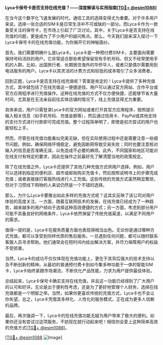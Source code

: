 **Lyca卡保号卡是否支持在线充值？——深度解读与实用指南[[TG💪+ @esim1088](https://t.me/s/esim1088)]**

在当今这个数字化飞速发展的时代，通信工具的选择变得尤为重要。对于许多用户来说，选择一张合适的SIM卡是日常生活中不可或缺的一部分。而Lyca卡作为一款备受关注的保号卡，在市场上引起了广泛讨论。其中，关于Lyca卡是否支持在线充值的问题，更是成为了不少用户的疑问焦点。那么，今天我们就来深入探讨一下Lyca卡保号卡的在线充值功能，为你揭开它的神秘面纱。

首先，我们需要明确什么是Lyca卡。Lyca卡是一种预付费SIM卡，主要面向需要保持号码活跃的用户。它非常适合那些希望保留现有手机号码、但又不经常使用手机的人群。比如，出国旅行者、长期居住海外的华侨华人，或者只是偶尔需要用到电话服务的用户。Lyca卡以其灵活的计费方式和较低的成本吸引了众多消费者。

回到正题，Lyca卡是否支持在线充值呢？答案是肯定的！Lyca卡提供了多种充值方式，其中就包括了在线充值这一便捷途径。用户可以通过官方网站、合作平台或官方应用程序进行充值操作。这种在线充值的方式不仅方便快捷，还能够节省大量时间，尤其是在无法亲自前往实体店铺的情况下，线上充值显得尤为重要。

具体来说，用户只需登录Lyca卡的官方网站或者打开其官方应用程序，按照提示输入相关信息（如手机号码、充值金额等），然后通过信用卡、PayPal或其他支持的支付方式进行付款即可完成充值。整个过程简单明了，即使是初次尝试的用户也能轻松上手。

然而，尽管在线充值功能看似完美无缺，但在实际使用过程中还是需要注意一些细节问题。例如，确保网络环境稳定，避免因断网导致交易失败；同时也要注意核对输入的信息是否准确无误，以免造成不必要的麻烦。此外，不同国家和地区可能对在线支付有特定的要求，因此在操作之前最好先了解清楚当地的政策规定。

除了在线充值之外，Lyca卡还提供了其他几种充值方式供用户选择。例如，用户可以选择到指定的便利店、超市或邮局购买充值卡，然后按照说明书上的步骤完成充值；或者直接拨打客服热线进行人工充值。这些传统的充值方式虽然稍显繁琐，但对于习惯线下购物的人来说仍然是一个不错的选择。

那么，为什么Lyca卡要推出如此多样的充值方式呢？这其实反映了该公司对用户体验的高度关注。一方面，随着互联网技术的发展，在线充值已经成为了一种趋势，越来越多的用户倾向于选择这种高效便捷的方式；另一方面，考虑到部分用户可能不具备良好的网络条件，Lyca卡依然保留了传统充值渠道，以满足不同用户的需求。

值得一提的是，Lyca卡在服务质量方面也表现得相当出色。无论你是通过哪种方式充值，都可以享受到同样优质的售后服务。一旦遇到任何问题，都可以随时联系客服人员寻求帮助。他们通常会在短时间内给出解决方案，并尽力保障用户的权益不受损害。

当然，Lyca卡的成功不仅仅体现在充值功能上，更在于其背后强大的技术支持以及不断创新的精神。从最初的普通预付费卡到如今集多种功能于一体的智能SIM卡，Lyca卡始终紧跟市场潮流，不断优化产品性能，力求为用户提供最佳体验。

总结起来，Lyca卡保号卡确实支持在线充值，并且这一功能已经得到了广大用户的认可和好评。无论是出于便利性考虑，还是为了更好地管理个人财务，选择在线充值都是一个明智之举。当然，如果你更喜欢传统的充值方式，Lyca卡也不会让你失望。总之，Lyca卡凭借其多样化、人性化的服务模式，正在成为更多人信赖的品牌。

最后，再次强调一下，Lyca卡的在线充值功能无疑为用户带来了极大的便利。如果你还没有尝试过这项服务，不妨现在就行动起来吧！相信你会爱上这种简单高效的充值方式[[TG💪+ @esim1088](https://t.me/s/esim1088)]。

[[TG💪+ @esim1088](https://t.me/s/esim1088) ![Image](https://i.postimg.cc/4NQfJmqS/Snipaste-2025-05-13-00-14-12.png)]